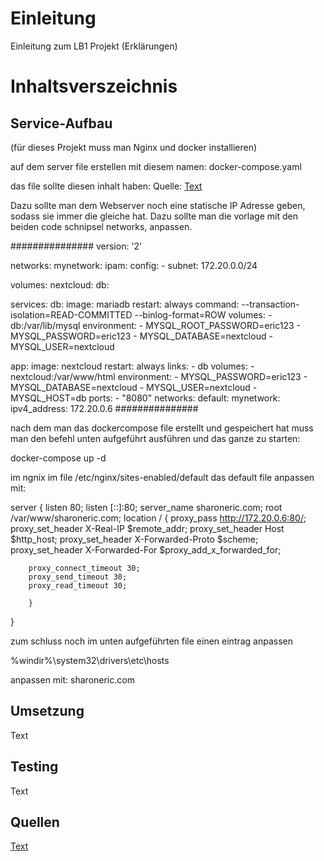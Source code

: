 # Einleitung
Einleitung zum LB1 Projekt (Erklärungen)

# Inhaltsverszeichnis

## Service-Aufbau 


(für dieses Projekt muss man Nginx und docker installieren)

auf dem server file erstellen mit diesem namen:
docker-compose.yaml

das file sollte diesen inhalt haben: Quelle:
[Text](https://hub.docker.com/_/nextcloud)

Dazu sollte man dem Webserver noch eine statische IP Adresse geben, sodass sie immer die gleiche hat. 
Dazu sollte man die vorlage mit den beiden code schnipsel networks, anpassen.

###############
version: '2'

networks:
  mynetwork:
    ipam:
      config:
        - subnet: 172.20.0.0/24

volumes:
  nextcloud:
  db:

services:
  db:
    image: mariadb
    restart: always
    command: --transaction-isolation=READ-COMMITTED --binlog-format=ROW
    volumes:
      - db:/var/lib/mysql
    environment:
      - MYSQL_ROOT_PASSWORD=eric123
      - MYSQL_PASSWORD=eric123
      - MYSQL_DATABASE=nextcloud
      - MYSQL_USER=nextcloud

  app:
    image: nextcloud
    restart: always
    links:
      - db
    volumes:
      - nextcloud:/var/www/html
    environment:
      - MYSQL_PASSWORD=eric123
      - MYSQL_DATABASE=nextcloud
      - MYSQL_USER=nextcloud
      - MYSQL_HOST=db
    ports:
      - "8080"
    networks:
      default:
      mynetwork:
        ipv4_address: 172.20.0.6
###############

nach dem man das dockercompose file erstellt und gespeichert hat muss man den befehl unten aufgeführt ausführen und das ganze zu starten:

docker-compose up -d




im ngnix im file /etc/nginx/sites-enabled/default das default file anpassen mit:


server {
        listen 80;
        listen [::]:80;
        server_name sharoneric.com;
    root /var/www/sharoneric.com;
        location / {
        proxy_pass http://172.20.0.6:80/;
    proxy_set_header   X-Real-IP $remote_addr;
        proxy_set_header   Host $http_host;
        proxy_set_header   X-Forwarded-Proto $scheme;
        proxy_set_header   X-Forwarded-For  $proxy_add_x_forwarded_for;

        proxy_connect_timeout 30;
        proxy_send_timeout 30;
        proxy_read_timeout 30;

        }
}






zum schluss noch im unten aufgeführten file einen eintrag anpassen

%windir%\system32\drivers\etc\hosts

anpassen mit: sharoneric.com


## Umsetzung
Text

## Testing
Text

## Quellen
[Text](https://hub.docker.com/_/nextcloud)


